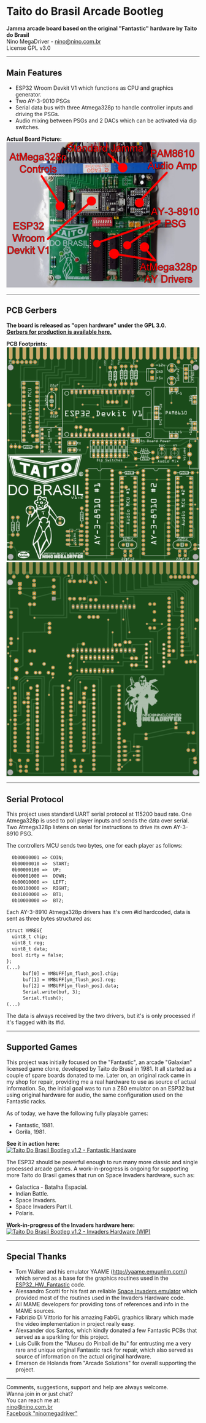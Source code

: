# Taito do Brasil Arcade Bootleg  
**Jamma arcade board based on the original "Fantastic" hardware by Taito do Brasil**  
Nino MegaDriver - nino@nino.com.br  
License GPL v3.0  
***************** 
## Main Features  

- ESP32 Wroom Devkit V1 which functions as CPU and graphics generator.  
- Two AY-3-9010 PSGs
- Serial data bus with three Atmega328p to handle controller inputs and driving the PSGs.  
- Audio mixing between PSGs and 2 DACs which can be activated via dip switches.    
  
**Actual Board Picture:**  
![acual board picture](https://github.com/ninomegadriver/TDBABootleg/blob/main/Actual-Board-Picture.jpg?raw=true)  
  
*****************
## PCB Gerbers  
**The board is released as "open hardware" under the GPL 3.0.  
[Gerbers for production is available here.](https://github.com/ninomegadriver/TDBABootleg/tree/main/PCB_Gerbers)**  
  
**PCB Footprints:**  
![PCB Top](https://github.com/ninomegadriver/TDBABootleg/blob/main/PCB-top.png?raw=true)  
![PCB Bottom](https://github.com/ninomegadriver/TDBABootleg/blob/main/PCB-bottom.png?raw=true)  
  
***************
## Serial Protocol  
  
This project uses standard UART serial protocol at 115200 baud rate. One Atmega328p is used to poll player inputs and sends the data over serial. Two Atmega328p listens on serial for instructions to drive its own AY-3-8910 PSG.  

The controllers MCU sends two bytes, one for each player as follows:  
```
  0b00000001 => COIN;
  0b00000010 =>  START;
  0b00000100 =>  UP;
  0b00001000 =>  DOWN;
  0b00010000 =>  LEFT;
  0b00100000 =>  RIGHT;
  0b01000000 =>  BT1;
  0b10000000 =>  BT2;
```  
  
Each AY-3-8910 Atmega328p drivers has it's own #id hardcoded, data is sent as three bytes structured as:  
```
struct YMREG{
  uint8_t chip;
  uint8_t reg;
  uint8_t data;
  bool dirty = false;
};
(...)
      buf[0] = YMBUFF[ym_flush_pos].chip;
      buf[1] = YMBUFF[ym_flush_pos].reg;
      buf[2] = YMBUFF[ym_flush_pos].data;
      Serial.write(buf, 3);
      Serial.flush();
(...)
```  
The data is always received by the two drivers, but it's is only processed if it's flagged with its #id.  
  
***************************
## Supported Games  
  
This project was initially focused on the "Fantastic", an arcade "Galaxian" licensed game clone, developed by Taito do Brasil in 1981. It all started as a couple of spare boards donated to me. Later on, an original rack came in my shop for repair, providing me a real hardware to use as source of actual information. So, the initial goal was to run a Z80 emulator on an ESP32 but using original hardware for audio, the same configuration used on the Fantastic racks.  
  
As of today, we have the following fully playable games:  
- Fantastic, 1981.  
- Gorila, 1981.  
  
**See it in action here:**  
[![Taito Do Brasil Bootleg v1.2 - Fantastic Hardware](https://img.youtube.com/vi/sqsus4Gnz_k/0.jpg)](https://www.youtube.com/watch?v=sqsus4Gnz_k)  
  
The ESP32 should be powerful enough to run many more classic and single processed arcade games. A work-in-progress is ongoing for supporting more Taito do Brasil games that run on Space Invaders hardware, such as:  
  
- Galactica - Batalha Espacial.
- Indian Battle.
- Space Invaders.
- Space Invaders Part II.
- Polaris.
  
**Work-in-progress of the Invaders hardware here:**  
[![Taito Do Brasil Bootleg v1.2 - Invaders Hardware (WIP)](https://img.youtube.com/vi/LioPVbTkof8/0.jpg)](https://www.youtube.com/watch?v=LioPVbTkof8)  

***************************
## Special Thanks  
  
- Tom Walker and his emulator YAAME (http://yaame.emuunlim.com/) which served as a base for the graphics routines used in the [ESP32_HW_Fantastic](https://github.com/ninomegadriver/TDBABootleg/tree/main/ESP32_HW_Fantastic) code.
- Alessandro Scotti for his fast an reliable [Space Invaders emulator](https://walkofmind.com/programming/side/side.htm) which provided most of the routines used in the Invaders Hardware code.
- All MAME developers for providing tons of references and info in the MAME sources.  
- Fabrizio Di Vittorio for his amazing FabGL graphics library which made the video implementation in project really easy.  
- Alexsander dos Santos, which kindly donated a few Fantastic PCBs that served as a sparkling for this project. 
- Luis Culik from the "Museu do Pinball de Itu" for entrusting me a very rare and unique original Fantastic rack for repair, which also served as source of information on the actual original hardware.  
- Emerson de Holanda from "Arcade Solutions" for overall supporting the project.    
  
***************************
Comments, suggestions, support and help are always welcome.  
Wanna join in or just chat?  
You can reach me at:  
nino@nino.com.br  
[Facebook "ninomegadriver"](https://facebook.com/ninomegadriver)  

